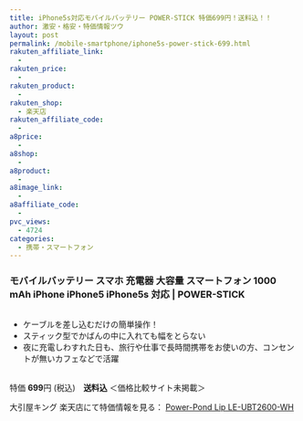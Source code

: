 ```yaml
---
title: iPhone5s対応モバイルバッテリー POWER-STICK 特価699円！送料込！！
author: 激安・格安・特価情報ツウ
layout: post
permalink: /mobile-smartphone/iphone5s-power-stick-699.html
rakuten_affiliate_link:
  -
rakuten_price:
  -
rakuten_product:
  -
rakuten_shop:
  - 楽天店
rakuten_affiliate_code:
  -
a8price:
  -
a8shop:
  -
a8product:
  -
a8image_link:
  -
a8affiliate_code:
  -
pvc_views:
  - 4724
categories:
  - 携帯・スマートフォン
---
```

### モバイルバッテリー スマホ 充電器 大容量 スマートフォン 1000 mAh iPhone iPhone5 iPhone5s 対応 | POWER-STICK

<div class="img-bg2 img_L">
  <a href="//hb.afl.rakuten.co.jp/hgc/1248df0a.22b40f44.1248df0b.6750f520/?pc=http%3a%2f%2fitem.rakuten.co.jp%2foobikiyaking%2fpower-stick%2f%3fscid%3daf_link_img&m=http%3a%2f%2fm.rakuten.co.jp%2foobikiyaking%2fi%2f10042000%2f" target="_blank"><img src="//hbb.afl.rakuten.co.jp/hgb/?pc=http%3a%2f%2fthumbnail.image.rakuten.co.jp%2f%400_mall%2foobikiyaking%2fcabinet%2fi02%2f5900000016290e_11.jpg%3f_ex%3d128x128&m=http%3a%2f%2fthumbnail.image.rakuten.co.jp%2f%400_mall%2foobikiyaking%2fcabinet%2fi02%2f5900000016290e_11.jpg" border="0" title="" alt="" /></a>
</div>

<!--more-->

  * ケーブルを差し込むだけの簡単操作！
  * スティック型でかばんの中に入れても幅をとらない
  * 夜に充電しわすれた日も、旅行や仕事で長時間携帯をお使いの方、コンセントが無いカフェなどで活躍

<br clear="all" />特価 <span class="tokka-price"><strong>699</strong></span>円 (税込)　**送料込**
＜価格比較サイト未掲載＞

大引屋キング 楽天店にて特価情報を見る： <a href="//hb.afl.rakuten.co.jp/hgc/1248df0a.22b40f44.1248df0b.6750f520/?pc=http%3a%2f%2fitem.rakuten.co.jp%2foobikiyaking%2fpower-stick%2f%3fscid%3daf_link_img&m=http%3a%2f%2fm.rakuten.co.jp%2foobikiyaking%2fi%2f10042000%2f" target="_blank"><span class="fs150p">Power-Pond Lip LE-UBT2600-WH</span></a>
